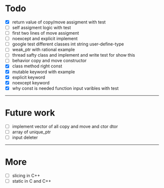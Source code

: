 # Todo
* [X] return value of copy/move assigment with test
* [ ] self assigment logic with test
* [ ] first two lines of move assigment
* [ ] noexcept and explicit implement
* [ ] google test different classes int string user-define-type
* [ ] weak_ptr with rational example
* [ ] thread safty class and implement and write test for show this 
* [ ] behavior copy and move constructor
* [X] class method right const
* [X] mutable keyword with example
* [X] explicit keyword
* [X] noexcept keyword
* [X] why const is needed function input varibles with test

---
# Future work 
* [ ] implement vector of all copy and move and ctor dtor
* [ ] array of unique_ptr
* [ ] input deleter 

--- 
# More
* [ ] slicing in C++
* [ ] static in C and C++